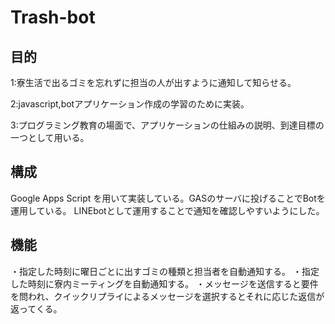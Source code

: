 # Trash-bot

## 目的
1:寮生活で出るゴミを忘れずに担当の人が出すように通知して知らせる。

2:javascript,botアプリケーション作成の学習のために実装。

3:プログラミング教育の場面で、アプリケーションの仕組みの説明、到達目標の一つとして用いる。

## 構成
Google Apps Script を用いて実装している。GASのサーバに投げることでBotを運用している。
LINEbotとして運用することで通知を確認しやすいようにした。

## 機能
・指定した時刻に曜日ごとに出すゴミの種類と担当者を自動通知する。
・指定した時刻に寮内ミーティングを自動通知する。
・メッセージを送信すると要件を問われ、クイックリプライによるメッセージを選択するとそれに応じた返信が返ってくる。
